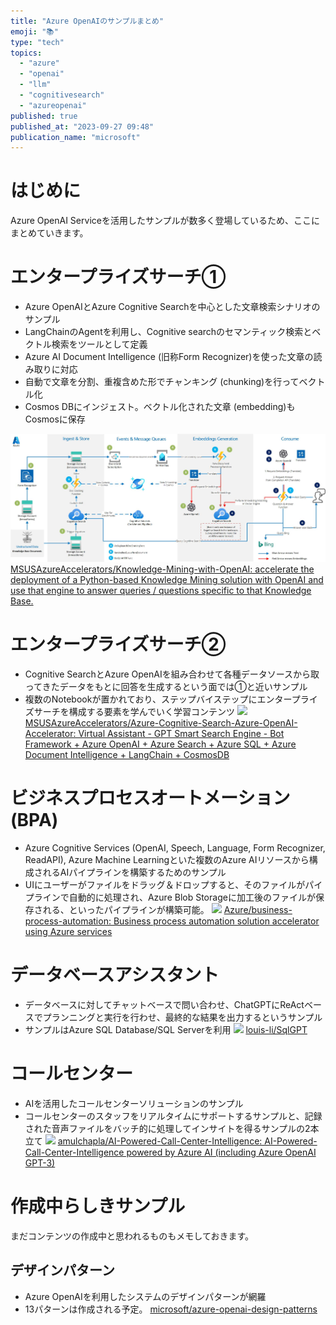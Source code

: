 ```yaml
---
title: "Azure OpenAIのサンプルまとめ"
emoji: "📚"
type: "tech"
topics:
  - "azure"
  - "openai"
  - "llm"
  - "cognitivesearch"
  - "azureopenai"
published: true
published_at: "2023-09-27 09:48"
publication_name: "microsoft"
---
```


# はじめに
Azure OpenAI Serviceを活用したサンプルが数多く登場しているため、ここにまとめていきます。

# エンタープライズサーチ①
- Azure OpenAIとAzure Cognitive Searchを中心とした文章検索シナリオのサンプル
- LangChainのAgentを利用し、Cognitive searchのセマンティック検索とベクトル検索をツールとして定義
- Azure AI Document Intelligence (旧称Form Recognizer)を使った文章の読み取りに対応
- 自動で文章を分割、重複含めた形でチャンキング (chunking)を行ってベクトル化
- Cosmos DBにインジェスト。ベクトル化された文章 (embedding)もCosmosに保存

![](https://github.com/MSUSAzureAccelerators/Knowledge-Mining-with-OpenAI/raw/main/images/km-openai%20v2.jpg)
[MSUSAzureAccelerators/Knowledge-Mining-with-OpenAI: accelerate the deployment of a Python-based Knowledge Mining solution with OpenAI and use that engine to answer queries / questions specific to that Knowledge Base.](https://github.com/MSUSAzureAccelerators/Knowledge-Mining-with-OpenAI)

# エンタープライズサーチ②
- Cognitive SearchとAzure OpenAIを組み合わせて各種データソースから取ってきたデータをもとに回答を生成するという面では①と近いサンプル
- 複数のNotebookが置かれており、ステップバイステップにエンタープライズサーチを構成する要素を学んでいく学習コンテンツ
![](https://github.com/MSUSAzureAccelerators/Azure-Cognitive-Search-Azure-OpenAI-Accelerator/raw/main/images/GPT-Smart-Search-Architecture.jpg)
[MSUSAzureAccelerators/Azure-Cognitive-Search-Azure-OpenAI-Accelerator: Virtual Assistant - GPT Smart Search Engine - Bot Framework + Azure OpenAI + Azure Search + Azure SQL + Azure Document Intelligence + LangChain + CosmosDB](https://github.com/MSUSAzureAccelerators/Azure-Cognitive-Search-Azure-OpenAI-Accelerator)

# ビジネスプロセスオートメーション (BPA)
- Azure Cognitive Services (OpenAI, Speech, Language, Form Recognizer, ReadAPI), Azure Machine Learningといた複数のAzure AIリソースから構成されるAIパイプラインを構築するためのサンプル
-  UIにユーザーがファイルをドラッグ＆ドロップすると、そのファイルがパイプラインで自動的に処理され、Azure Blob Storageに加工後のファイルが保存される、といったパイプラインが構築可能。
![](https://github.com/Azure/business-process-automation/raw/main/images/high-level-architecture-may-2023.png)
[Azure/business-process-automation: Business process automation solution accelerator using Azure services](https://github.com/Azure/business-process-automation)

# データベースアシスタント
- データベースに対してチャットベースで問い合わせ、ChatGPTにReActベースでプランニングと実行を行わせ、最終的な結果を出力するというサンプル
- サンプルはAzure SQL Database/SQL Serverを利用
![](https://github.com/louis-li/SqlGPT/raw/main/asset/SqlSever_ThoughtProcess2.jpg)
[louis-li/SqlGPT](https://github.com/louis-li/SqlGPT)

# コールセンター
- AIを活用したコールセンターソリューションのサンプル
- コールセンターのスタッフをリアルタイムにサポートするサンプルと、記録された音声ファイルをバッチ的に処理してインサイトを得るサンプルの2本立て
![](https://github.com/amulchapla/AI-Powered-Call-Center-Intelligence/raw/main/common/images/highleveloverviewv2.png)
[amulchapla/AI-Powered-Call-Center-Intelligence: AI-Powered-Call-Center-Intelligence powered by Azure AI (including Azure OpenAI GPT-3)](https://github.com/amulchapla/AI-Powered-Call-Center-Intelligence)

# 作成中らしきサンプル
まだコンテンツの作成中と思われるものもメモしておきます。

## デザインパターン
- Azure OpenAIを利用したシステムのデザインパターンが網羅
- 13パターンは作成される予定。
[microsoft/azure-openai-design-patterns](https://github.com/microsoft/azure-openai-design-patterns)